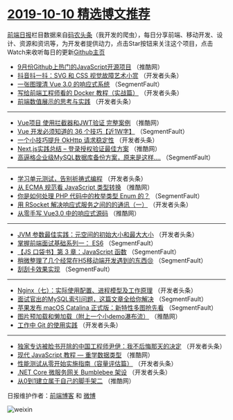 # [2019-10-10 精选博文推荐](https://toutiao.qdkfweb.cn/date/2019/10/10)

[前端日报](https://qdkfweb.cn/c/news)栏目数据来自[码农头条](https://toutiao.qdkfweb.cn/)（我开发的爬虫），每日分享前端、移动开发、设计、资源和资讯等，为开发者提供动力，点击Star按钮来关注这个项目，点击Watch来收听每日的更新[Github主页](https://github.com/kujian/frontendDaily)
* [9月份Github上热门的JavaScript开源项目](https://toutiao.qdkfweb.cn/127193.html) （推酷网）
* [抖音抖一抖：SVG 和 CSS 视觉故障艺术小赏](https://toutiao.qdkfweb.cn/127149.html) （开发者头条）
* [一张图理清 Vue 3.0 的响应式系统](https://toutiao.qdkfweb.cn/127112.html) （SegmentFault）
* [写给前端工程师看的 Docker 教程（实战篇）](https://toutiao.qdkfweb.cn/127157.html) （开发者头条）
* [前端数值展示的思考与实践](https://toutiao.qdkfweb.cn/127151.html) （开发者头条）

***
* [Vue项目 使用拦截器和JWT验证 完整案例](https://toutiao.qdkfweb.cn/127180.html) （推酷网）
* [Vue 开发必须知道的 36 个技巧【近1W字】](https://toutiao.qdkfweb.cn/127111.html) （SegmentFault）
* [一个小技巧提升 OkHttp 请求稳定性](https://toutiao.qdkfweb.cn/127145.html) （开发者头条）
* [Next.js实践总结 &#8211; 登录授权验证最佳方案](https://toutiao.qdkfweb.cn/127185.html) （推酷网）
* [高逼格企业级MySQL数据库备份方案，原来是这样&#8230;.](https://toutiao.qdkfweb.cn/127129.html) （SegmentFault）

***
* [学习单元测试，告别祈祷式编程](https://toutiao.qdkfweb.cn/127142.html) （开发者头条）
* [从 ECMA 规范看 JavaScript 类型转换](https://toutiao.qdkfweb.cn/127191.html) （推酷网）
* [你是如何处理 PHP 代码中的枚举类型 Enum 的？](https://toutiao.qdkfweb.cn/127121.html) （SegmentFault）
* [用 RSocket 解决响应式服务之间的的通讯（一）](https://toutiao.qdkfweb.cn/127132.html) （开发者头条）
* [从零手写 Vue3.0 中的响应式源码](https://toutiao.qdkfweb.cn/127192.html) （推酷网）

***
* [JVM 参数最佳实践：元空间的初始大小和最大大小](https://toutiao.qdkfweb.cn/127154.html) （开发者头条）
* [掌握前端面试基础系列一：  ES6](https://toutiao.qdkfweb.cn/127113.html) （SegmentFault）
* [【JS 口袋书】第 3 章：JavaScript 函数](https://toutiao.qdkfweb.cn/127125.html) （SegmentFault）
* [稍微整理了几个经常在H5移动端开发遇到的东西😢](https://toutiao.qdkfweb.cn/127115.html) （SegmentFault）
* [刮刮卡效果实现](https://toutiao.qdkfweb.cn/127116.html) （SegmentFault）

***
* [Nginx（七）：实际使用配置、进程模型及工作原理](https://toutiao.qdkfweb.cn/127138.html) （开发者头条）
* [面试官出的MySQL索引问题，这篇文章全给你解决](https://toutiao.qdkfweb.cn/127117.html) （SegmentFault）
* [苹果发布 macOS Catalina 正式版：新特性多图抢先看](https://toutiao.qdkfweb.cn/127128.html) （SegmentFault）
* [图片预加载和懒加载（附上一个小demo瀑布流）](https://toutiao.qdkfweb.cn/127188.html) （推酷网）
* [工作中 Git 的使用实践](https://toutiao.qdkfweb.cn/127140.html) （开发者头条）

***
* [独家专访被脸书开除的中国工程师尹伊：我不后悔那天的决定](https://toutiao.qdkfweb.cn/127130.html) （开发者头条）
* [现代 JavaScript 教程 — 重学数据类型](https://toutiao.qdkfweb.cn/127190.html) （推酷网）
* [性能测试从零开始实施指南（容量评估篇）](https://toutiao.qdkfweb.cn/127131.html) （开发者头条）
* [.NET Core 微服务网关 Bumblebee 架设](https://toutiao.qdkfweb.cn/127153.html) （开发者头条）
* [从0到1建立属于自己的脚手架二](https://toutiao.qdkfweb.cn/127181.html) （推酷网）

日报维护作者：[前端博客](https://qdkfweb.cn/) 和 [微博](https://qdkfweb.cn/go/weibo)

![weixin](https://user-images.githubusercontent.com/3055447/38468989-651132ac-3b80-11e8-8e6b-15122322a9d7.png)